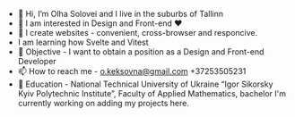 - 👋 Hi, I’m Olha Solovei and I live in the suburbs of Tallinn
- 👀 I am interested in Design and Front-end ❤️
- 🌱 I create websites - convenient, cross-browser and responcive. 
-  I am learning how Svelte and Vitest
- 💞️ Objective - I want to obtain a position as a Design and Front-end Developer
- 📫 How to reach me - o.keksovna@gmail.com +37253505231
- 🎒 Education - National Technical University of Ukraine “Igor Sikorsky Kyiv Polytechnic Institute”, Faculty of Applied Mathematics, bachelor
I'm currently working on adding my projects here.

<!---
ololo-s/ololo-s is a ✨ special ✨ repository because its `README.md` (this file) appears on your GitHub profile.
You can click the Preview link to take a look at your changes.
--->
